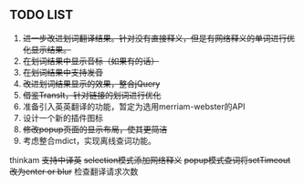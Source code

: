 TODO LIST
---------

1. <del>进一步改进划词翻译结果。针对没有直接释义，但是有网络释义的单词进行优化显示结果。</del>
2. <del>在划词结果中显示音标（如果有的话）</del>
3. <del>在划词结果中支持发音</del>
4. <del>改进划词结果显示的效果，整合jQuery</del>
5. <del>借鉴TransIt，针对链接的划词进行优化</del>
6. 准备引入英英翻译的功能，暂定为选用merriam-webster的API
7. 设计一个新的插件图标
8. <del>修改popup页面的显示布局，使其更简洁</del>
9. 考虑整合mdict，实现离线查词功能。

thinkam
<del>支持中译英</del>
<del>selection模式添加网络释义</del>
<del>popup模式查词将setTimeout改为enter or blur</del>
检查翻译请求次数
